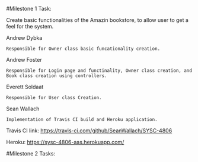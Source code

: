 #Milestone 1 Task:
    
   Create basic functionalities of the Amazin bookstore, to allow user to get a feel for the system.

Andrew Dybka

    Responsible for Owner class basic funcationality creation.

Andrew Foster

    Responsible for Login page and functinality, Owner class creation, and  Book class creation using controllers.
    
Everett Soldaat

    Responsible for User class Creation. 

Sean Wallach

    Implementation of Travis CI build and Heroku application.


Travis CI link:
https://travis-ci.com/github/SeanWallach/SYSC-4806

Heroku:
https://sysc-4806-aas.herokuapp.com/

#Milestone 2 Tasks:
